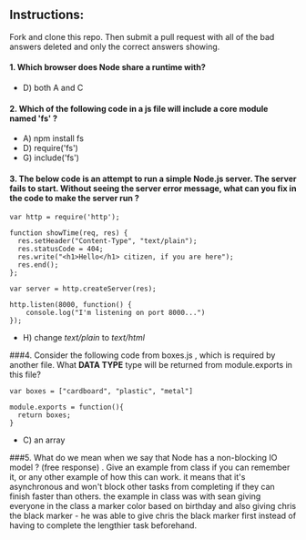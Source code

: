 ## Instructions: 
Fork and clone this repo.  Then submit a pull request with all of the bad answers deleted and only the correct answers showing. 

#### 1.  Which browser does Node share a runtime with?
* D) both A and C 

#### 2.  Which of the following code in a js file will include a core module named 'fs' ?   
* A) npm install fs 
* D) require('fs')
* G) include('fs')

#### 3.  The below code is an attempt to run a simple Node.js server. The server fails to start. Without seeing the server error message, what can you fix in the code to make the server run ? 

```
var http = require('http');

function showTime(req, res) {
  res.setHeader("Content-Type", "text/plain");
  res.statusCode = 404;
  res.write("<h1>Hello</h1> citizen, if you are here");
  res.end();
};

var server = http.createServer(res);

http.listen(8000, function() {
	console.log("I'm listening on port 8000...")
});

```
* H) change *text/plain* to *text/html*

###4. Consider the following code from boxes.js , which is required by another file.  What **DATA TYPE** type will be returned from module.exports in this file? 
```
var boxes = ["cardboard", "plastic", "metal"]

module.exports = function(){
  return boxes;
}

```
* C) an array

###5. What do we mean when we say that Node has a non-blocking IO model ?  (free response) . Give an example from class if you can remember it, or any other example of how this can work. 
it means that it's asynchronous and won't block other tasks from completing if they can finish faster than others. the example in class was with sean giving everyone in the class a marker color based on birthday and also giving chris the black marker - he was able to give chris the black marker first instead of having to complete the lengthier task beforehand. 

